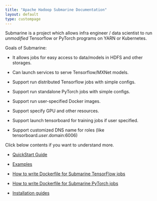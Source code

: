 ```yaml
---
title: "Apache Hadoop Submarine Documentation"
layout: default
type: custompage
---
```


<!--
   Licensed to the Apache Software Foundation (ASF) under one or more
   contributor license agreements.  See the NOTICE file distributed with
   this work for additional information regarding copyright ownership.
   The ASF licenses this file to You under the Apache License, Version 2.0
   (the "License"); you may not use this file except in compliance with
   the License.  You may obtain a copy of the License at
   https://www.apache.org/licenses/LICENSE-2.0
   Unless required by applicable law or agreed to in writing, software
   distributed under the License is distributed on an "AS IS" BASIS,
   WITHOUT WARRANTIES OR CONDITIONS OF ANY KIND, either express or implied.
   See the License for the specific language governing permissions and
   limitations under the License.
-->

Submarine is a project which allows infra engineer / data scientist to run
*unmodified* Tensorflow or PyTorch programs on YARN or Kubernetes.

Goals of Submarine:

- It allows jobs for easy access to data/models in HDFS and other storages.

- Can launch services to serve Tensorflow/MXNet models.

- Support run distributed Tensorflow jobs with simple configs.

- Support run standalone PyTorch jobs with simple configs.

- Support run user-specified Docker images.

- Support specify GPU and other resources.

- Support launch tensorboard for training jobs if user specified.

- Support customized DNS name for roles (like tensorboard.$user.$domain:6006)


Click below contents if you want to understand more.

- [QuickStart Guide](docs/0.2.0/QuickStart)

- [Examples](docs/0.2.0/Examples)

- [How to write Dockerfile for Submarine TensorFlow jobs](docs/0.2.0/WriteDockerfileTF)

- [How to write Dockerfile for Submarine PyTorch jobs](docs/0.2.0/WriteDockerfilePT)

- [Installation guides](docs/0.2.0/HowToInstall)
